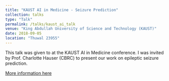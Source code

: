 ```yaml
---
title: "KAUST AI in Medicine - Seizure Prediction"
collection: talks
type: "Talk"
permalink: /talks/kaust_ai_talk
venue: "King Abdullah University of Science and Technology (KAUST)"
date: 2018-09-05
location: "Thuwal 23955"
---
```


This talk was given to at the KAUST AI in Medicine conference. I was invited by Prof. Charlotte Hauser (CBRC) to present our work on epileptic seizure prediction.

[More information here](http://haidark.github.io/files/ai_in_med_kaust.pdf)


